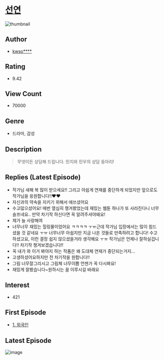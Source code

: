 # [선연](https://comic.naver.com/bestChallenge/list?titleId=799854)
![thumbnail](https://image-comic.pstatic.net/user_contents_data/challenge_comic/2022/11/03/358095/thumbnail_202x16495e95913_36db_470c_b36e_01c7a3a91186_00000301.JPEG)

## Author
- [kwso****](https://comic.naver.com/artistTitle?id=358095)

## Rating
- 9.42

## View Count
- 70000

## Genre
- 드라마, 감성

## Description
> 무엇이든 상담해 드립니다. 민지와 민우의 상담 동아리!

## Replies (Latest Episode)
- 작가님 새해 복 많이 받으세요!! 그리고 아쉽게 연재를 중단하게 되었지만 앞으로도 작가님을 응원합니다!!❤️❤️
- 자신과의 약속을 지키기 위해서 애쓰셨어요
- 수고많으셨어요! 매번 열심히 챙겨봤었는데 재밌는 웹툰 하나가 또 사라진다니 너무 슬프네요.. 만약 차기작 하신다면 꼭 알려주셔야돼요!
- 제가 늘 사랑해여
- 너무너무 재밌는 힐링물이었어요 ㅋㅋㅋㅋ ㅜㅠ근데 작가님 입장에서는 많이 힘드셨을 것 같네요 ㅜㅠ 너무너무 아쉽지만 지금 나온 것들로 만족하려고 합니다! 수고하셨고요, 이런 결정 쉽지 않으셨을거라 생각해요 ㅜㅠ 작가님은 언제나 잘하실겁니다!! 차기작 챙겨보겠습니다!!
- 꼭 내가 와 이거 봐야지 하는 작품은 왜 도대체 연재가 중단되는거지...
- 고생하셨어요하지만 전 차기작을 원합니다!!
- 그림 너무잘그리시고 그림체 너무이쁨 언젠가 꼭 다시봐요!
- 재밌게 잘봤습니다~원하시는 꿈 이루시길 바래요

## Interest
- 421

## First Episode
- [1. 외국인](https://comic.naver.com/bestChallenge/detail?titleId=799854&no=1)

## Latest Episode
![image](https://image-comic.pstatic.net/user_contents_data/challenge_comic/2023/01/05/358095/upload_3473176020531570230.jpeg)
